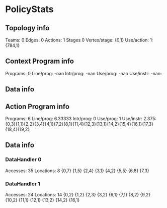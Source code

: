 # PolicyStats
## Topology info
Teams:		0
Edges:		0
Actions:	1
Stages		0
Vertex/stage:	{0,1} 
Use/action:	1: {784,1} 

## Context Program info
Programs:	0
Line/prog:	-nan
Intr/prog:	-nan
Use/prog:	-nan
Use/instr:	-nan: 

## Data info


## Action Program info
Programs:	6
Line/prog:	6.33333
Intr/prog:	0
Use/prog:	1
Use/instr:	2.375: {0,3}{1,1}{2,2}{3,4}{4,1}{7,2}{8,1}{11,4}{12,3}{13,1}{14,2}{15,4}{16,1}{17,3}{18,4}{19,2}

## Data info

### DataHandler 0
Accesses:	35
Locations:	8
{0,7} {1,5} {2,4} {3,1} {4,2} {5,5} {6,8} {7,3} 

### DataHandler 1
Accesses:	24
Locations:	14
{0,2} {1,2} {2,3} {3,2} {6,1} {7,1} {8,2} {9,2} {10,2} {11,1} {12,1} {13,2} {14,2} {16,1} 